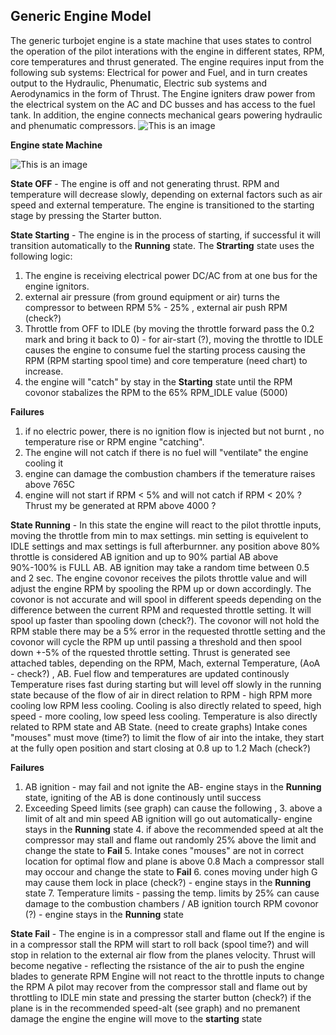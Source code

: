 ## Generic Engine Model
The generic turbojet engine is a state machine that uses states to control the operation of the pilot interations with the engine in different states, RPM, core temperatures and thrust generated. The engine requires input from the following sub systems: Electrical for power and Fuel, and in turn creates output to the Hydraulic, Phenumatic, Electric sub systems and Aerodynamics in the form of Thrust. The Engine igniters draw power from the electrical system on the AC and DC busses and has access to the fuel tank. 
In addition, the engine connects mechanical gears powering hydraulic and phenumatic compressors.
![This is an image](https://github.com/KfirMod/IAF_KFIR/blob/master/assests/iai-kfir_engine_diagram.jpg)

**Engine state Machine**

![This is an image](https://github.com/KfirMod/IAF_KFIR/blob/master/assests/iai-kfir_engine.jpg)

**State OFF** - The engine is off and not generating thrust. RPM and temperature will decrease slowly, depending on external factors such as air speed and external temperature.
The engine is transitioned to the starting stage by pressing the Starter button.

**State Starting** - The engine is in the process of starting, if successful it will transition automatically to the **Running** state.
The **Strarting** state uses the following logic:
1. The engine is receiving electrical power DC/AC from at one bus for the engine ignitors. 
2. external air pressure (from ground equipment or air) turns the compressor to between RPM 5% - 25% , external air push RPM (check?)
3. Throttle from OFF to IDLE (by moving the throttle forward pass the 0.2 mark and bring it back to 0) - for air-start (?), moving the throttle to IDLE causes the engine to consume fuel the starting process causing the RPM (RPM starting spool time) and core temperature (need chart) to increase.
4. the engine will "catch" by stay in the **Starting** state until the RPM covonor stabalizes the RPM to the 65% RPM_IDLE value (5000)

**Failures**
1. if no electric power, there is no ignition flow is injected but not burnt , no temperature rise or RPM engine "catching".
2. The engine will not catch if there is no fuel will "ventilate" the engine cooling it
3. engine can damage the combustion chambers if the temerature raises above 765C
4. engine will not start if RPM < 5%  and will not catch if RPM < 20%
?Thrust my be generated at RPM above 4000 ?

**State Running** - In this state the engine will react to the pilot throttle inputs, moving the throttle from min to max settings. min setting is equivelent to IDLE settings and max settings is full afterburnner. any position above 80% throttle is considered AB ignition and up to 90% partial AB above 90%-100% is FULL AB. AB ignition may take a random time between 0.5 and 2 sec.
The engine covonor receives the pilots throttle value and will adjust the engine RPM by spooling the RPM up or down accordingly. The covonor is not accurate and will spool in different speeds depending on the difference between the current RPM and requested throttle setting. It will spool up faster than spooling down (check?). The covonor will not hold the RPM stable there may be a 5% error in the requested throttle setting and the covonor will cycle the RPM up until passing a threshold and then spool down +-5% of the rquested throttle setting.
Thrust is generated see attached tables, depending on the RPM, Mach, external Temperature, (AoA - check?) , AB.
Fuel flow and temperatures are updated continously 
Temperature rises fast during starting but will level off slowly in the running state because of the flow of air in direct relation to RPM - high RPM more cooling low RPM less cooling. Cooling is also directly related to speed, high speed - more cooling, low speed less cooling. Temperature is also directly related to RPM state and AB State. (need to create graphs)
Intake cones "mouses" must move (time?) to limit the flow of air into the intake, they start at the fully open position and start closing at 0.8 up to 1.2 Mach (check?)

**Failures**
1. AB ignition - may fail and not ignite the AB- engine stays in the **Running** state, igniting of the AB is done continously until success
2. Exceeding Speed limits (see graph) can cause the following ,
   3. above a limit of alt and min speed AB ignition will go out automatically- engine stays in the **Running** state
   4. if above the recommended speed at alt the compressor may stall and flame out randomly 25% above the limit and change the state to **Fail**
   5. Intake cones "mouses" are not in correct location for optimal flow and plane is above 0.8 Mach a compressor stall may occour and change the state to **Fail**
   6. cones moving under high G may cause them lock in place (check?) - engine stays in the **Running** state
   7. Temperature limits - passing the temp. limits by 25% can cause damage to the combustion chambers / AB ignition tourch RPM covonor (?) - engine stays in the **Running** state



**State Fail** - The engine is in a compressor stall and flame out
If the engine is in a compressor stall the RPM will start to roll back (spool time?) and will stop in relation to the external air flow from the planes velocity. 
Thrust will become negative - reflecting the rsistance of the air to push the engine blades to generate RPM
Engine will not react to the throttle inputs to change the RPM
A pilot may recover from the compressor stall and flame out by throttling to IDLE min state and pressing the starter button (check?)
if the plane is in the recommended speed-alt (see graph) and no premanent damage the engine the engine will  move to the **starting** state


